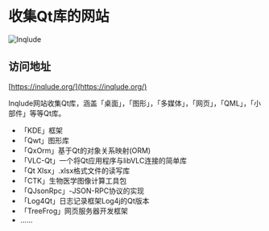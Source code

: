 <!--
 * @Author: yang66995
 * @Date: 2020-09-06 03:32:48
 * @LastEditTime: 2020-09-06 03:46:42
 * @LastEditors: Please set LastEditors
 * @Description: In User Settings Edit
 * @FilePath: \yang66995\qt_dev\docs\QtGuide\Qt.md
-->

# 收集Qt库的网站

![Inqlude](https://s1.ax1x.com/2020/09/06/wZNmWQ.png)

## 访问地址

[https://inqlude.org/](https://inqlude.org/)

Inqlude网站收集Qt库，涵盖「桌面」，「图形」，「多媒体」，「网页」，「QML」，「小部件」等等Qt库。

- 「KDE」框架
- 「Qwt」图形库
- 「QxOrm」基于Qt的对象关系映射(ORM)
- 「VLC-Qt」一个将Qt应用程序与libVLC连接的简单库
- 「Qt Xlsx」.xlsx格式文件的读写库
- 「CTK」生物医学图像计算工具包
- 「QJsonRpc」-JSON-RPC协议的实现
- 「Log4Qt」日志记录框架Log4j的Qt版本
- 「TreeFrog」网页服务器开发框架
- ......
